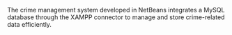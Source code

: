 The crime management system developed in NetBeans integrates a MySQL database through the XAMPP connector to manage and store crime-related data efficiently.
